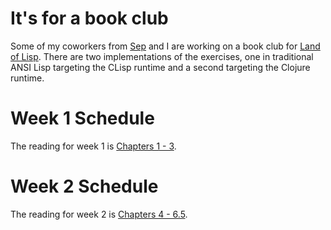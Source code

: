 # It's for a book club

Some of my coworkers from [Sep](http://www.sep.com) and I are working on a book club for [Land of Lisp](http://landoflisp.com).  There are two implementations of the exercises, one in traditional ANSI Lisp targeting the CLisp runtime and a second targeting the Clojure runtime.

# Week 1 Schedule

The reading for week 1 is [Chapters 1 - 3](Week001Notes.md).

# Week 2 Schedule

The reading for week 2 is [Chapters 4 - 6.5](Week002Notes.md).
